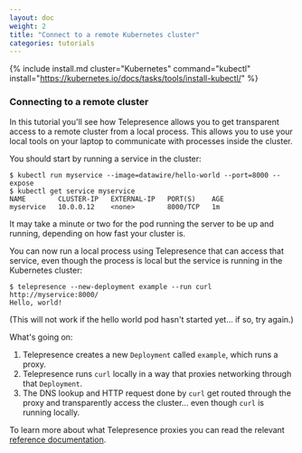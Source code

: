 ```yaml
---
layout: doc
weight: 2
title: "Connect to a remote Kubernetes cluster"
categories: tutorials
---
```


{% include install.md cluster="Kubernetes" command="kubectl" install="https://kubernetes.io/docs/tasks/tools/install-kubectl/" %}

### Connecting to a remote cluster

In this tutorial you'll see how Telepresence allows you to get transparent access to a remote cluster from a local process.
This allows you to use your local tools on your laptop to communicate with processes inside the cluster.

You should start by running a service in the cluster:

```console
$ kubectl run myservice --image=datawire/hello-world --port=8000 --expose
$ kubectl get service myservice
NAME        CLUSTER-IP   EXTERNAL-IP   PORT(S)    AGE
myservice   10.0.0.12    <none>        8000/TCP   1m
```

It may take a minute or two for the pod running the server to be up and running, depending on how fast your cluster is.

You can now run a local process using Telepresence that can access that service, even though the process is local but the service is running in the Kubernetes cluster:

```console
$ telepresence --new-deployment example --run curl http://myservice:8000/
Hello, world!
```

(This will not work if the hello world pod hasn't started yet... if so, try again.)

What's going on:

1. Telepresence creates a new `Deployment` called `example`, which runs a proxy.
2. Telepresence runs `curl` locally in a way that proxies networking through that `Deployment`.
3. The DNS lookup and HTTP request done by `curl` get routed through the proxy and transparently access the cluster... even though `curl` is running locally.

To learn more about what Telepresence proxies you can read the relevant [reference documentation](/reference/proxying.html).
